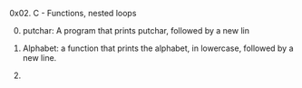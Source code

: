 0x02. C - Functions, nested loops

0. putchar: A program that prints putchar, followed by a new lin

1. Alphabet: a function that prints the alphabet, in lowercase, followed by a new line.

3. 
